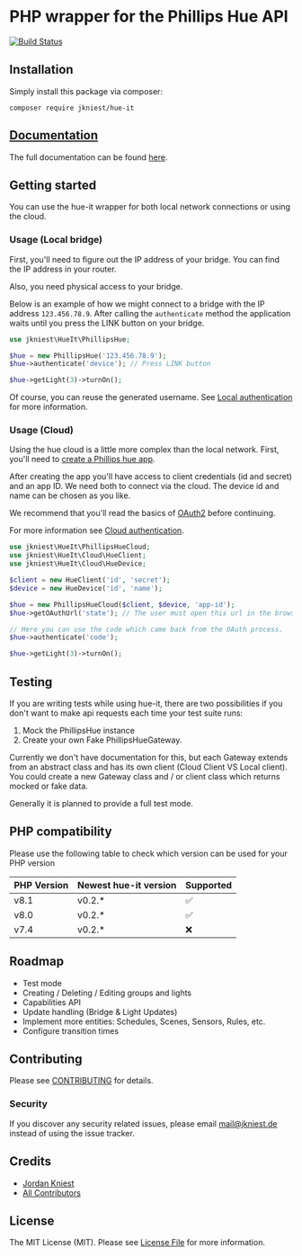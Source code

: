 # PHP wrapper for the Phillips Hue API

[![Build Status](https://drone.jkniest.de/api/badges/jkniest/hue-it/status.svg?ref=refs/heads/master)](https://drone.jkniest.de/jkniest/hue-it)

## Installation

Simply install this package via composer:
```shell script
composer require jkniest/hue-it
```

## [Documentation](https://hue-it.jkniest.dev)
The full documentation can be found [here](https://hue-it.jkniest.dev).

## Getting started

You can use the hue-it wrapper for both local network connections
or using the cloud.

### Usage (Local bridge)

First, you'll need to figure out the IP address of your bridge. You can
find the IP address in your router.

Also, you need physical access to your bridge.

Below is an example of how we might connect to a bridge with the
IP address `123.456.78.9`. After calling the `authenticate` method
the application waits until you press the LINK button
on your bridge.

```php
use jkniest\HueIt\PhillipsHue;

$hue = new PhillipsHue('123.456.78.9');
$hue->authenticate('device'); // Press LINK button

$hue->getLight(3)->turnOn();
```

Of course, you can reuse the generated username. See [Local authentication](https://hue-it.jkniest.dev/authentication/local/)
for more information.

### Usage (Cloud)

Using the hue cloud is a little more complex than the local network.
First, you'll need to [create a Phillips hue app](https://developers.meethue.com/my-apps/).

After creating the app you'll have access to client credentials (id and secret)
and an app ID. We need both to connect via the cloud. The device id and name can be chosen
as you like.

We recommend that you'll read the basics of [OAuth2](https://oauth.net/2/)
before continuing.

For more information see [Cloud authentication](https://hue-it.jkniest.dev/authentication/cloud/).

```php
use jkniest\HueIt\PhillipsHueCloud;
use jkniest\HueIt\Cloud\HueClient;
use jkniest\HueIt\Cloud\HueDevice;

$client = new HueClient('id', 'secret');
$device = new HueDevice('id', 'name');

$hue = new PhillipsHueCloud($client, $device, 'app-id');
$hue->getOAuthUrl('state'); // The user must open this url in the browser.

// Here you can use the code which came back from the OAuth process.
$hue->authenticate('code');

$hue->getLight(3)->turnOn();
```

## Testing
If you are writing tests while using hue-it, there are two possibilities if you don't want to make api
requests each time your test suite runs:

1. Mock the PhillipsHue instance
2. Create your own Fake PhillipsHueGateway.

Currently we don't have documentation for this, but each Gateway extends from
an abstract class and has its own client (Cloud Client VS Local client). You could
create a new Gateway class and / or client class which returns mocked or fake data.

Generally it is planned to provide a full test mode.

## PHP compatibility
Please use the following table to check which version can be used for your PHP version

| PHP Version | Newest hue-it version | Supported |
|-------------|-----------------------|-----------|
| v8.1        | v0.2.*                | ✅         |
| v8.0        | v0.2.*                | ✅         |
| v7.4        | v0.2.*                | ❌         |

## Roadmap
- Test mode
- Creating / Deleting / Editing groups and lights
- Capabilities API
- Update handling (Bridge & Light Updates)
- Implement more entities: Schedules, Scenes, Sensors, Rules, etc.
- Configure transition times

## Contributing

Please see [CONTRIBUTING](CONTRIBUTING.md) for details.

### Security

If you discover any security related issues, please email mail@jkniest.de instead of using the issue tracker.

## Credits

- [Jordan Kniest](https://github.com/jkniest)
- [All Contributors](../../contributors)

## License

The MIT License (MIT). Please see [License File](LICENSE) for more information.
